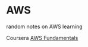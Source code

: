 # AWS
random notes on AWS learning

Coursera 
[AWS Fundamentals](https://www.coursera.org/learn/aws-fundamentals-going-cloud-native/)

